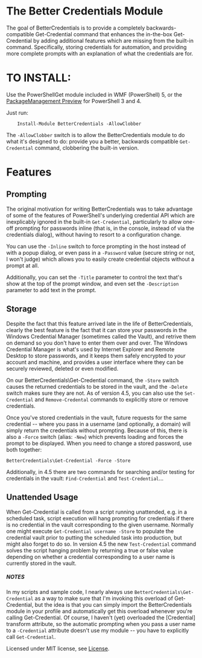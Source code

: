 The Better Credentials Module
=============================

The goal of BetterCredentials is to provide a completely backwards-compatible Get-Credential command that enhances the in-the-box Get-Credential by adding additional features which are missing from the built-in command. Specifically, storing credentials for automation, and providing more complete prompts with an explanation of what the credentials are for.

TO INSTALL:
===========

Use the PowerShellGet module included in WMF (PowerShell) 5, or the [PackageManagement Preview](http://www.microsoft.com/en-us/download/details.aspx?id=49186) for PowerShell 3 and 4.

Just run:

```posh
    Install-Module BetterCredentials -AllowClobber
```

The `-AllowClobber` switch is to allow the BetterCredentials module to do what it's designed to do: provide you a better, backwards compatible `Get-Credential` command, clobbering the built-in version.

Features
========

Prompting
---------

The original motivation for writing BetterCredentials was to take advantage of some of the features of PowerShell's underlying credential API which are inexplicably ignored in the built-in `Get-Credential`, particularly to allow one-off prompting for passwords inline (that is, in the console, instead of via the credentials dialog), without having to resort to a configuration change.

You can use the `-Inline` switch to force prompting in the host instead of with a popup dialog, or even pass in a `-Password` value (secure string or not, I won't judge) which allows you to easily create credential objects without a prompt at all.

Additionally, you can set the `-Title` parameter to control the text that's show at the top of the prompt window, and even set the `-Description` parameter to add text in the prompt.


Storage
-------

Despite the fact that this feature arrived late in the life of BetterCredentials, clearly the best feature is the fact that it can store your passwords in the Windows Credential Manager (sometimes called the Vault), and retrive them on demand so you don't have to enter them over and over. The Windows Credential Manager is what's used by Internet Explorer and Remote Desktop to store passwords, and it keeps them safely encrypted to _your_ account and machine, and provides a user interface where they can be securely reviewed, deleted or even modified.

On our BetterCredentials\Get-Credential command, the `-Store` switch causes the returned credentials to be stored in the vault, and the `-Delete` switch makes sure they are not. As of version 4.5, you can also use the `Set-Credential` and `Remove-Credental` commands to explicitly store or remove credentials.

Once you've stored credentials in the vault, future requests for the same credential -- where you pass in a username (and optionally, a domain) will simply return the credentials without prompting. Because of this, there is also a `-Force` switch (alias: `-New`) which prevents loading and forces the prompt to be displayed. When you need to change a stored password, use both together:

    BetterCredentials\Get-Credential -Force -Store

Additionally, in 4.5 there are two commands for searching and/or testing for credentials in the vault: `Find-Credential` and `Test-Credential`...


Unattended Usage
----------------

When Get-Credential is called from a script running unattended, e.g. in a scheduled task, script execution will hang prompting for credentials if there is no credential in the vault corresponding to the given username. Normally one might execute `Get-Credential username -Store` to populate the credential vault prior to putting the scheduled task into production, but might also forget to do so. In version 4.5 the new `Test-Credential` command solves the script hanging problem by returning a true or false value depending on whether a credential corresponding to a user name is currently stored in the vault.

##### NOTES

In my scripts and sample code, I nearly always use `BetterCredentials\Get-Credential` as a way to make sure that I'm invoking this overload of Get-Credential, but the idea is that you can simply import the BetterCredentials module in your profile and automatically get this overload whenever you're calling Get-Credential. Of course, I haven't (yet) overloaded the [Credential] transform attribute, so the automatic prompting when you pass a user name to a `-Credential` attribute doesn't use my module -- you have to explicitly call `Get-Credential`.

Licensed under MIT license, see [License](LICENSE).
